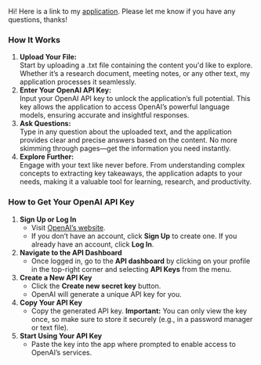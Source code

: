 Hi\! Here is a link to my [application](https://genai-assignment1.streamlit.app/). Please let me know if you have any questions, thanks\!

### **How It Works**

1. **Upload Your File:**  
   Start by uploading a .txt file containing the content you'd like to explore. Whether it’s a research document, meeting notes, or any other text, my application processes it seamlessly.  
2. **Enter Your OpenAI API Key:**  
   Input your OpenAI API key to unlock the application’s full potential. This key allows the application to access OpenAI’s powerful language models, ensuring accurate and insightful responses.  
3. **Ask Questions:**  
   Type in any question about the uploaded text, and the application provides clear and precise answers based on the content. No more skimming through pages—get the information you need instantly.  
4. **Explore Further:**  
   Engage with your text like never before. From understanding complex concepts to extracting key takeaways, the application adapts to your needs, making it a valuable tool for learning, research, and productivity.

### **How to Get Your OpenAI API Key**

1. **Sign Up or Log In**  
   * Visit [OpenAI’s website](https://platform.openai.com/).  
   * If you don’t have an account, click **Sign Up** to create one. If you already have an account, click **Log In**.  
2. **Navigate to the API Dashboard**  
   * Once logged in, go to the **API dashboard** by clicking on your profile in the top-right corner and selecting **API Keys** from the menu.  
3. **Create a New API Key**  
   * Click the **Create new secret key** button.  
   * OpenAI will generate a unique API key for you.  
4. **Copy Your API Key**  
   * Copy the generated API key. **Important:** You can only view the key once, so make sure to store it securely (e.g., in a password manager or text file).  
5. **Start Using Your API Key**  
   * Paste the key into the app where prompted to enable access to OpenAI’s services.
